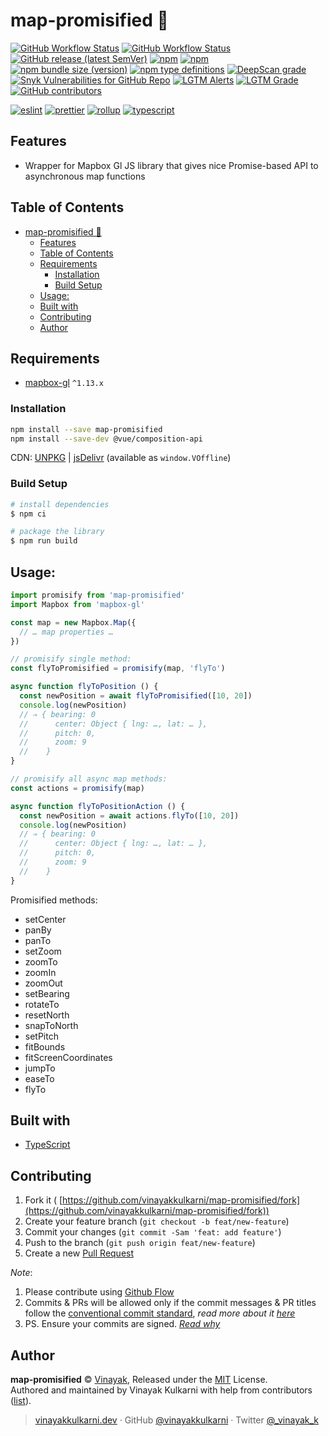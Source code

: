 # map-promisified 🖖

[![GitHub Workflow Status](https://img.shields.io/github/workflow/status/vinayakkulkarni/map-promisified/ci?logo=github-actions)](https://github.com/vinayakkulkarni/map-promisified/actions/workflows/ci.yml)
[![GitHub Workflow Status](https://img.shields.io/github/workflow/status/vinayakkulkarni/map-promisified/Ship%20js%20trigger?label=⛴%20Ship.js%20trigger)](https://github.com/vinayakkulkarni/map-promisified/actions/workflows/shipjs-trigger.yml)
[![GitHub release (latest SemVer)](https://img.shields.io/github/v/release/vinayakkulkarni/map-promisified?sort=semver&logo=github)](https://github.com/vinayakkulkarni/map-promisified/releases)
[![npm](https://img.shields.io/npm/v/@vinayakkulkarni/map-promisified?logo=npm)](https://www.npmjs.com/package/map-promisified)
[![npm](https://img.shields.io/npm/dm/@vinayakkulkarni/map-promisified?logo=npm)](http://npm-stat.com/charts.html?package=map-promisified)
[![npm bundle size (version)](https://img.shields.io/bundlephobia/min/@vinayakkulkarni/map-promisified/latest)](https://bundlephobia.com/package/map-promisified@latest)
[![npm type definitions](https://img.shields.io/npm/types/@vinayakkulkarni/map-promisified)](https://github.com/vinayakkulkarni/map-promisified/blob/master/package.json)
[![DeepScan grade](https://deepscan.io/api/teams/9055/projects/18563/branches/457764/badge/grade.svg)](https://deepscan.io/dashboard#view=project&tid=9055&pid=18563&bid=457764)
[![Snyk Vulnerabilities for GitHub Repo](https://img.shields.io/snyk/vulnerabilities/github/vinayakkulkarni/map-promisified)](https://snyk.io/test/github/vinayakkulkarni/map-promisified)
[![LGTM Alerts](https://img.shields.io/lgtm/alerts/github/vinayakkulkarni/map-promisified?logo=lgtm)](https://lgtm.com/projects/g/vinayakkulkarni/map-promisified/alerts/)
[![LGTM Grade](https://img.shields.io/lgtm/grade/javascript/github/vinayakkulkarni/map-promisified?logo=lgtm)](https://lgtm.com/projects/g/vinayakkulkarni/map-promisified/context:javascript)
[![GitHub contributors](https://img.shields.io/github/contributors/vinayakkulkarni/map-promisified)](https://github.com/vinayakkulkarni/map-promisified/graphs/contributors)

[![eslint](https://img.shields.io/npm/dependency-version/map-promisified/dev/eslint?logo=eslint)](https://eslint.org/)
[![prettier](https://img.shields.io/npm/dependency-version/map-promisified/dev/prettier?logo=prettier)](https://prettier.io/)
[![rollup](https://img.shields.io/npm/dependency-version/map-promisified/dev/rollup?logo=rollup.js)](https://rollupjs.org/guide/en/)
[![typescript](https://img.shields.io/npm/dependency-version/map-promisified/dev/typescript?logo=TypeScript)](https://www.typescriptlang.org/)

## Features

* Wrapper for Mapbox Gl JS library that gives nice Promise-based API to asynchronous map functions

## Table of Contents

- [map-promisified 🖖](#map-promisified-)
  - [Features](#features)
  - [Table of Contents](#table-of-contents)
  - [Requirements](#requirements)
    - [Installation](#installation)
    - [Build Setup](#build-setup)
  - [Usage:](#usage)
  - [Built with](#built-with)
  - [Contributing](#contributing)
  - [Author](#author)

## Requirements

* [mapbox-gl](https://docs.mapbox.com/mapbox-gl-js/api/) `^1.13.x`

### Installation

```sh
npm install --save map-promisified
npm install --save-dev @vue/composition-api
```

CDN: [UNPKG](https://unpkg.com/map-promisified/dist/) | [jsDelivr](https://cdn.jsdelivr.net/npm/map-promisified/dist/) (available as `window.VOffline`)

### Build Setup

``` bash
# install dependencies
$ npm ci

# package the library
$ npm run build
```

## Usage:
```javascript
import promisify from 'map-promisified'
import Mapbox from 'mapbox-gl'

const map = new Mapbox.Map({
  // … map properties …
})

// promisify single method:
const flyToPromisified = promisify(map, 'flyTo')

async function flyToPosition () {
  const newPosition = await flyToPromisified([10, 20])
  console.log(newPosition)
  // ⇒ { bearing: 0
  //​      center: Object { lng: …, lat: … },
  //      pitch: 0,
  //      zoom: 9
  //    }
}

// promisify all async map methods:
const actions = promisify(map)

async function flyToPositionAction () {
  const newPosition = await actions.flyTo([10, 20])
  console.log(newPosition)
  // ⇒ { bearing: 0
  //​      center: Object { lng: …, lat: … },
  //      pitch: 0,
  //      zoom: 9
  //    }
}
```

Promisified methods:
  * setCenter
  * panBy
  * panTo
  * setZoom
  * zoomTo
  * zoomIn
  * zoomOut
  * setBearing
  * rotateTo
  * resetNorth
  * snapToNorth
  * setPitch
  * fitBounds
  * fitScreenCoordinates
  * jumpTo
  * easeTo
  * flyTo

## Built with

- [TypeScript](https://www.typescriptlang.org/)

## Contributing 

1. Fork it ( [https://github.com/vinayakkulkarni/map-promisified/fork](https://github.com/vinayakkulkarni/map-promisified/fork))
2. Create your feature branch (`git checkout -b feat/new-feature`)
3. Commit your changes (`git commit -Sam 'feat: add feature'`)
4. Push to the branch (`git push origin feat/new-feature`)
5. Create a new [Pull Request](https://github.com/vinayakkulkarni/map-promisified/compare)

_Note_: 
1. Please contribute using [Github Flow](https://guides.github.com/introduction/flow/)
2. Commits & PRs will be allowed only if the commit messages & PR titles follow the [conventional commit standard](https://www.conventionalcommits.org/), _read more about it [here](https://github.com/conventional-changelog/commitlint/tree/master/%40commitlint/config-conventional#type-enum)_
3. PS. Ensure your commits are signed. _[Read why](https://withblue.ink/2020/05/17/how-and-why-to-sign-git-commits.html)_


## Author

**map-promisified** &copy; [Vinayak](https://vinayakkulkarni.dev), Released under the [MIT](./LICENSE) License.<br>
Authored and maintained by Vinayak Kulkarni with help from contributors ([list](https://github.com/vinayakkulkarni/map-promisified/contributors)).

> [vinayakkulkarni.dev](https://vinayakkulkarni.dev) · GitHub [@vinayakkulkarni](https://github.com/vinayakkulkarni) · Twitter [@\_vinayak_k](https://twitter.com/_vinayak_k)
